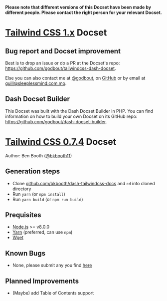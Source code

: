 **Please note that different versions of this Docset have been made by different people. Please contact the right person for your relevant Docset.**

[Tailwind CSS 1.x][1] Docset
=======================

## Bug report and Docset improvement

Best is to drop an issue or do a PR at the Docset's repo: https://github.com/godbout/tailwindcss-dash-docset.

Else you can also contact me at [@godbout](https://twitter.com/godbout), on [GitHub](https://github.com/godbout) or by email at guill@sleeplessmind.com.mo.

## Dash Docset Builder

This Docset was built with the Dash Docset Builder in PHP. You can find information on how to build your own Docset on its GitHub repo: https://github.com/godbout/dash-docset-builder.

# [Tailwind CSS 0.7.4][1] Docset

Author: Ben Booth ([@bkbooth11][2])

## Generation steps

- Clone [github.com/bkbooth/dash-tailwindcss-docs][6] and `cd` into cloned directory
- Run `yarn` (or `npm install`)
- Run `yarn build` (or `npm run build`)

## Prequisites

- [Node.js][3] >= v8.0.0
- [Yarn][4] (preferred, can use `npm`)
- [Wget][5]

## Known Bugs

- None, please submit any you find [here][7]

## Planned Improvements

- (Maybe) add Table of Contents support

[1]: https://tailwindcss.com/
[2]: https://twitter.com/bkbooth11
[3]: https://nodejs.org/
[4]: https://yarnpkg.com/
[5]: https://www.gnu.org/software/wget/
[6]: https://github.com/bkbooth/dash-tailwindcss-docs
[7]: https://github.com/bkbooth/dash-tailwindcss-docs/issues
